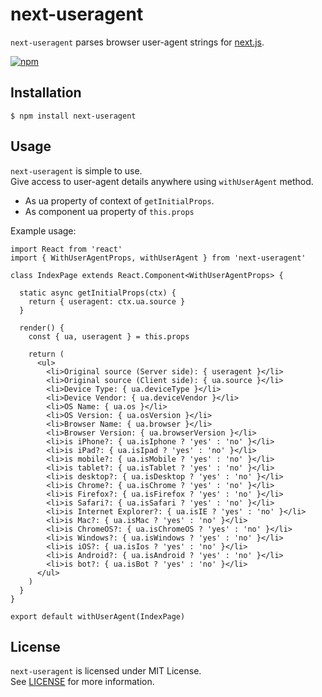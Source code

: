 # next-useragent

`next-useragent` parses browser user-agent strings for [next.js](https://nextjs.org/).

[![npm](https://nodei.co/npm/next-useragent.png?downloads=true&stars=true)](https://nodei.co/npm/next-useragent)

## Installation

```
$ npm install next-useragent
```

## Usage

`next-useragent` is simple to use.  
Give access to user-agent details anywhere using `withUserAgent` method.

* As ua property of context of `getInitialProps`.
* As component ua property of `this.props`

Example usage:

```
import React from 'react'
import { WithUserAgentProps, withUserAgent } from 'next-useragent'

class IndexPage extends React.Component<WithUserAgentProps> {

  static async getInitialProps(ctx) {
    return { useragent: ctx.ua.source }
  }

  render() {
    const { ua, useragent } = this.props

    return (
      <ul>
        <li>Original source (Server side): { useragent }</li>
        <li>Original source (Client side): { ua.source }</li>
        <li>Device Type: { ua.deviceType }</li>
        <li>Device Vendor: { ua.deviceVendor }</li>
        <li>OS Name: { ua.os }</li>
        <li>OS Version: { ua.osVersion }</li>
        <li>Browser Name: { ua.browser }</li>
        <li>Browser Version: { ua.browserVersion }</li>
        <li>is iPhone?: { ua.isIphone ? 'yes' : 'no' }</li>
        <li>is iPad?: { ua.isIpad ? 'yes' : 'no' }</li>
        <li>is mobile?: { ua.isMobile ? 'yes' : 'no' }</li>
        <li>is tablet?: { ua.isTablet ? 'yes' : 'no' }</li>
        <li>is desktop?: { ua.isDesktop ? 'yes' : 'no' }</li>
        <li>is Chrome?: { ua.isChrome ? 'yes' : 'no' }</li>
        <li>is Firefox?: { ua.isFirefox ? 'yes' : 'no' }</li>
        <li>is Safari?: { ua.isSafari ? 'yes' : 'no' }</li>
        <li>is Internet Explorer?: { ua.isIE ? 'yes' : 'no' }</li>
        <li>is Mac?: { ua.isMac ? 'yes' : 'no' }</li>
        <li>is ChromeOS?: { ua.isChromeOS ? 'yes' : 'no' }</li>
        <li>is Windows?: { ua.isWindows ? 'yes' : 'no' }</li>
        <li>is iOS?: { ua.isIos ? 'yes' : 'no' }</li>
        <li>is Android?: { ua.isAndroid ? 'yes' : 'no' }</li>
        <li>is bot?: { ua.isBot ? 'yes' : 'no' }</li>
      </ul>
    )
  }
}

export default withUserAgent(IndexPage)
```

## License

`next-useragent` is licensed under MIT License.  
See [LICENSE](https://github.com/tokuda109/next-useragent/blob/master/LICENSE) for more information.
